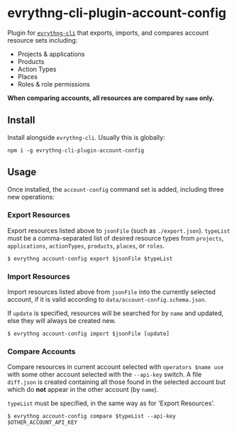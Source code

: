 # evrythng-cli-plugin-account-config

Plugin for [`evrythng-cli`](https://github.com/evrythng/evrythng-cli) that
exports, imports, and compares account resource sets including:

* Projects & applications
* Products
* Action Types
* Places
* Roles & role permissions

**When comparing accounts, all resources are compared by `name` only.**


## Install

Install alongside `evrythng-cli`. Usually this is globally:

```
npm i -g evrythng-cli-plugin-account-config
```


## Usage

Once installed, the `account-config` command set is added, including three new
operations:


### Export Resources

Export resources listed above to `jsonFile` (such as `./export.json`).
`typeList` must be a comma-separated list of desired resource types from
`projects`, `applications`, `actionTypes`, `products`, `places`, or `roles`.

```
$ evrythng account-config export $jsonFile $typeList
```


### Import Resources

Import resources listed above from `jsonFile` into the currently selected
account, if it is valid according to `data/account-config.schema.json`.

If `update` is specified, resources will be searched for by `name` and
updated, else they will always be created new.

```
$ evrythng account-config import $jsonFile [update]
```


### Compare Accounts

Compare resources in current account selected with `operators $name use` with
some other account selected with the `--api-key` switch. A file `diff.json` is
created containing all those found in the selected account but which do **not**
appear in the other account (by `name`).

`typeList` must be specified, in the same way as for 'Export Resources'.

```
$ evrythng account-config compare $typeList --api-key $OTHER_ACCOUNT_API_KEY
```
